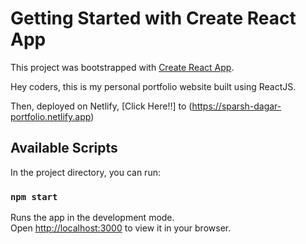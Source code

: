 # Getting Started with Create React App

This project was bootstrapped with [Create React App](https://github.com/facebook/create-react-app).

Hey coders, this is my personal portfolio website built using ReactJS.

Then, deployed on Netlify, [Click Here!!] to  (https://sparsh-dagar-portfolio.netlify.app)

## Available Scripts

In the project directory, you can run:

### `npm start`

Runs the app in the development mode.\
Open [http://localhost:3000](http://localhost:3000) to view it in your browser.


